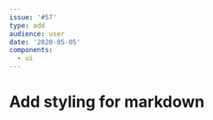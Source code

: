 ```yaml
---
issue: '#57'
type: add
audience: user
date: '2020-05-05'
components:
  - ui
---
```

# Add styling for markdown
